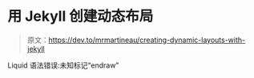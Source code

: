 # 用 Jekyll 创建动态布局

> 原文：<https://dev.to/mrmartineau/creating-dynamic-layouts-with-jekyll>

Liquid 语法错误:未知标记“endraw”